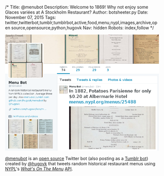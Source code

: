 /*
Title: @menubot
Description: Welcome to 1869! Why not enjoy some Glaces variées at A Stockholm Restaurant?
Author: botsheeter.py
Date: November 07, 2015
Tags: twitter,twitterbot,tumblr,tumblrbot,active,food,menu,nypl,images,archive,open source,opensource,python,hugovk
Nav: hidden
Robots: index,follow
*/

[![](/content/bots/twitterbots/images/menubot.png)](https://twitter.com/menubot)

[@menubot](https://twitter.com/menubot) is an [open source](https://github.com/hugovk/menubot) Twitter bot (also posting as a [Tumblr bot](http://menubot.tumblr.com/)) created by [@hugovk](https://twitter.com/hugovk) that tweets random historical restaurant menus using [NYPL](http://www.nypl.org/)'s [*What's On The Menu*](http://menus.nypl.org/) [API](https://github.com/NYPL/menus-api).

